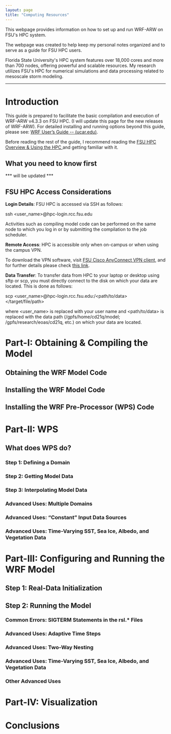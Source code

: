 ```yaml
---
layout: page
title: "Computing Resources"
---
```



This webpage provides information on how to set up and run WRF-ARW on FSU's HPC system.

The webpage was created to help keep my personal notes organized and to serve as a guide for FSU HPC users.

Florida State University's HPC system features over 18,000 cores and more than 700 nodes, offering powerful and scalable resources. My research utilizes FSU's HPC for numerical simulations and data processing related to mesoscale storm modeling.

***********************

# Introduction

This guide is prepared to facilitate the basic compilation and execution of WRF-ARW v4.3.3 on FSU HPC. (I will update this page for the new releases of WRF-ARW). For detailed installing and running options beyond this guide, please see: [WRF User’s Guide -- (ucar.edu)](https://www2.mmm.ucar.edu/wrf/users/wrf_users_guide/build/html/index.html "website").

Before reading the rest of the guide, I recommend reading the [FSU HPC Overview & Using the HPC ](https://docs.rcc.fsu.edu/hpc/ "website") and getting familiar with it.

## What you need to know first
*** will be updated *** 

## FSU HPC Access Considerations
**Login Details**: FSU HPC is accessed via SSH as follows:

ssh <user_name>@hpc-login.rcc.fsu.edu

Activities such as compiling model code can be performed on the same node to which you log in or by submitting the compilation to the job scheduler.

**Remote Access**: HPC is accessible only when on-campus or when using the campus VPN.

To download the VPN software, visit [FSU Cisco AnyConnect VPN client](https://its.fsu.edu/services/virtual-private-network?_gl=1%2A16o60xg%2A_ga%2AMTk5OTg1MzQxNy4xNjcwNjA3Njk5%2A_ga_JD6E8L9B8V%2AMTcyNTU2MTMyOC4xMC4xLjE3MjU1NjEzMzYuNTIuMC4w "website"), and for further details please check [this link](https://servicecenter.fsu.edu/s/article/How-do-I-connect-to-the-HPC-or-other-RCC-resources-from-off-campus "website").

**Data Transfer**: To transfer data from HPC to your laptop or desktop using sftp or scp, you must directly connect to the disk on which your data are located. This is done as follows:

scp <user_name>@hpc-login.rcc.fsu.edu:/<path/to/data> </target/file/path>

where <user_name> is replaced with your user name and <path/to/data> is replaced with the data path (/gpfs/home/cd21q/model; /gpfs/research/eoas/cd21q, etc.) on which your data are located.


# Part-I: Obtaining & Compiling the Model

## Obtaining the WRF Model Code

## Installing the WRF Model Code

## Installing the WRF Pre-Processor (WPS) Code

# Part-II: WPS

## What does WPS do?

### Step 1: Defining a Domain

### Step 2: Getting Model Data

### Step 3: Interpolating Model Data

### Advanced Uses: Multiple Domains

### Advanced Uses: “Constant” Input Data Sources

### Advanced Uses: Time-Varying SST, Sea Ice, Albedo, and Vegetation Data

# Part-III: Configuring and Running the WRF Model

## Step 1: Real-Data Initialization

## Step 2: Running the Model

### Common Errors: SIGTERM Statements in the rsl.* Files

### Advanced Uses: Adaptive Time Steps

### Advanced Uses: Two-Way Nesting

### Advanced Uses: Time-Varying SST, Sea Ice, Albedo, and Vegetation Data

### Other Advanced Uses

# Part-IV: Visualization

# Conclusions


